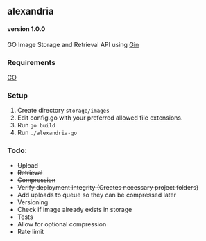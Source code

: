 ## alexandria
#### version 1.0.0
GO Image Storage and Retrieval API using [Gin](https://github.com/gin-gonic/gin)

### Requirements
[GO](https://www.php.net/)

### Setup
1. Create directory `storage/images`
2. Edit config.go with your preferred allowed file extensions.
3. Run `go build`
4. Run `./alexandria-go`

### Todo:
- ~~Upload~~
- ~~Retrieval~~
- ~~Compression~~
- ~~Verify deployment integrity (Creates necessary project folders)~~
- Add uploads to queue so they can be compressed later
- Versioning
- Check if image already exists in storage
- Tests
- Allow for optional compression
- Rate limit
